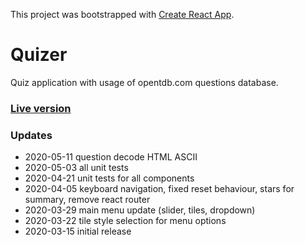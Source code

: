 This project was bootstrapped with [Create React App](https://github.com/facebook/create-react-app).

# Quizer
Quiz application with usage of opentdb.com questions database.

### [Live version](https://jacu.github.io/quizer/)

### Updates

- 2020-05-11 question decode HTML ASCII
- 2020-05-03 all unit tests
- 2020-04-21 unit tests for all components
- 2020-04-05 keyboard navigation, fixed reset behaviour, stars for summary, remove react router
- 2020-03-29 main menu update (slider, tiles, dropdown)
- 2020-03-22 tile style selection for menu options
- 2020-03-15 initial release 